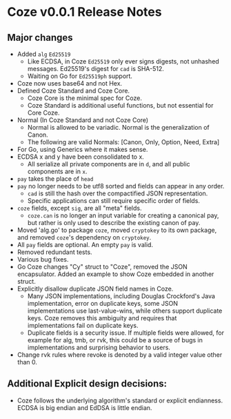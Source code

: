 # Coze v0.0.1 Release Notes
## Major changes

- Added `alg` `Ed25519`
	- Like ECDSA, in Coze `Ed25519` only ever signs digests, not unhashed messages.
	Ed25519's digest for `cad` is SHA-512.  
	- Waiting on Go for `Ed25519ph` support. 
- Coze now uses base64 and not Hex.
- Defined Coze Standard and Coze Core.
	- Coze Core is the minimal spec for Coze.  
	- Coze Standard is additional useful functions, but not essential for Core Coze.
- Normal (In Coze Standard and not Coze Core)
	- Normal is allowed to be variadic.  Normal is the generalization of Canon.  
	- The following are valid Normals:  [Canon, Only, Option, Need, Extra]
- For Go, using Generics where it makes sense.
- ECDSA x and y have been consolidated to x. 
	- All serialize all private components are in `d`, and all public components are in `x`. 
- `pay` takes the place of `head`
- `pay` no longer needs to be utf8 sorted and fields can appear in any order.
	- `cad` is still the hash over the compactified JSON representation.  
	- Specific applications can still require specific order of fields. 
- `coze` fields, except `sig`, are all "meta" fields.  
	- `coze.can` is no longer an input variable for creating a canonical pay, but
		rather is only used to describe the existing canon of pay.  
- Moved 'alg.go' to package `coze`, moved `cryptokey` to its own package, and
		removed `coze`'s dependency on `cryptokey`.  
- All `pay` fields are optional.  An empty `pay` is valid.  
- Removed redundant tests.
- Various bug fixes.
- Go Coze changes "Cy" struct to "Coze", removed the JSON encapsulator. Added an
		example to show Coze embedded in another struct.  
- Explicitly disallow duplicate JSON field names in Coze.  
	- Many JSON implementations, including Douglas Crockford's Java
		implementation, error on duplicate keys, some JSON implementations use
		last-value-wins, while others support duplicate keys.  Coze removes this
		ambiguity and requires that implementations fail on duplicate keys.  
	- Duplicate fields is a security issue.  If multiple fields were allowed, for
		example for alg, tmb, or rvk, this could be a source of bugs in
		implementations and surprising behavior to users.
- Change rvk rules where revoke is denoted by a valid integer value other than
  0.  

## Additional Explicit design decisions:
- Coze follows the underlying algorithm's standard or explicit endianness.
  ECDSA is big endian and EdDSA is little endian.  


